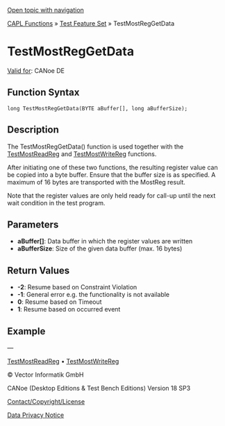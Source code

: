 [Open topic with navigation](../../../../../CANoeDEFamily.htm#Topics/CAPLFunctions/Test/Functions/CAPLfunctionTestMostRegGetData.md)

[CAPL Functions](../../CAPLfunctions.md) » [Test Feature Set](../CAPLfunctionsTFSOverview.md) » TestMostRegGetData

# TestMostRegGetData

[Valid for](../../../Shared/FeatureAvailability.md): CANoe DE

## Function Syntax

```
long TestMostRegGetData(BYTE aBuffer[], long aBufferSize);
```

## Description

The TestMostRegGetData() function is used together with the [TestMostReadReg](CAPLfunctionTestMostReadReg.md) and [TestMostWriteReg](CAPLfunctionTestMostWriteReg.md) functions.

After initiating one of these two functions, the resulting register value can be copied into a byte buffer. Ensure that the buffer size is as specified. A maximum of 16 bytes are transported with the MostReg result.

Note that the register values are only held ready for call-up until the next wait condition in the test program.

## Parameters

- **aBuffer[]**: Data buffer in which the register values are written
- **aBufferSize**: Size of the given data buffer (max. 16 bytes)

## Return Values

- **-2**: Resume based on Constraint Violation
- **-1**: General error e.g. the functionality is not available
- **0**: Resume based on Timeout
- **1**: Resume based on occurred event

## Example

—

[TestMostReadReg](CAPLfunctionTestMostReadReg.md) • [TestMostWriteReg](CAPLfunctionTestMostWriteReg.md)

© Vector Informatik GmbH

CANoe (Desktop Editions & Test Bench Editions) Version 18 SP3

[Contact/Copyright/License](../../../Shared/ContactCopyrightLicense.md)

[Data Privacy Notice](https://www.vector.com/int/en/company/get-info/privacy-policy/)